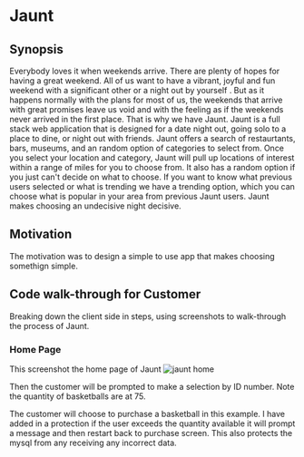 # Jaunt
## Synopsis
  Everybody loves it when weekends arrive. There are plenty of hopes for having a great weekend. All of us want to have a vibrant, joyful and fun weekend with a significant other or a night out by yourself . But as it happens normally with the plans for most of us, the weekends that arrive with great promises leave us void and with the feeling as if the weekends never arrived in the first place. That is why we have Jaunt. Jaunt is a full stack web application that is designed for a date night out, going solo to a place to dine, or night out with friends. Jaunt offers a search of restaurtants, bars, museums, and an random option of categories to select from. Once you select your location and category, Jaunt will pull up locations of interest within a range of miles for you to choose from. It also has a random option if you just can't decide on what to choose. If you want to know what previous users selected or what is trending we have a trending option, which you can choose what is popular in your area from previous Jaunt users. Jaunt makes choosing an undecisive night decisive. 

## Motivation
The motivation was to design a simple to use app that makes choosing somethign simple. 

## Code walk-through for Customer
Breaking down the client side in steps, using screenshots to walk-through the process of Jaunt.

### Home Page
 This screenshot the home page of Jaunt
 ![jaunt home](https://user-images.githubusercontent.com/21042727/42406394-4fc4f50a-816c-11e8-9682-05c2e4723029.png)
 

 Then the customer will be prompted to make a selection by ID number. Note the quantity of basketballs are at 75.
 
 

 The customer will choose to purchase a basketball in this example. I have added in a protection if the user exceeds the quantity available it  will prompt a message and then restart back to purchase screen. This also protects the mysql from any receiving any incorrect data.  
 
  
